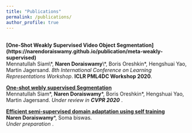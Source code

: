 ```yaml
---
title: "Publications"
permalink: /publications/
author_profile: true
---
```

<br>
<b>[One-Shot Weakly Supervised Video Object Segmentation](https://narendoraiswamy.github.io/publication/meta-weakly-supervised)</b> <br> 
Mennatullah Siam\*, <b>Naren Doraiswamy</b>\*, Boris Oreshkin*, Hengshuai Yao, Martin Jagersand.
<i>8th International Conference on Learning Representations Workshop</i>. <b> ICLR PML4DC Workshop 2020</b>.

<b>[One-shot webly supervised Segmentation](http://narendoraiswamy.github.io/publication/Dynamic_incremental_few_shot_learning)</b> <br> 
Mennatullah Siam\*, <b>Naren Doraiswamy</b>\*, Boris Oreshkin*, Hengshuai Yao, Martin Jagersand.
<i>Under review in <b>CVPR 2020</b> </i>. 


<b>[Efficient semi-supervised domain adaptation using self training](http://narendoraiswamy.github.io/publication/semi-supervised-adaptation)</b> <br> 
<b>Naren Doraiswamy</b>\*, Soma biswas.<br> 
<i>Under preparation<b></b> </i>. 
